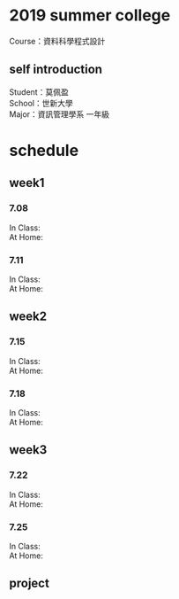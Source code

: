 # 2019 summer college
Course：資料科學程式設計
## self introduction
Student：莫佩盈<br/>
School：世新大學<br/>
Major：資訊管理學系 一年級<br/>
# schedule
## week1 
### 7.08
In Class:<br/>
At Home:<br/>
### 7.11
In Class:<br/>
At Home:<br/>
## week2
### 7.15
In Class:<br/>
At Home:<br/>
### 7.18
In Class:<br/>
At Home:<br/>
## week3
### 7.22
In Class:<br/>
At Home:<br/>
### 7.25
In Class:<br/>
At Home:<br/>
## project 
